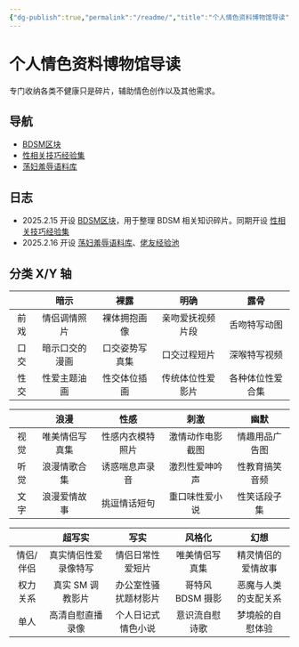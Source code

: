```yaml
---
{"dg-publish":true,"permalink":"/readme/","title":"个人情色资料博物馆导读","tags":["情色","NSFW","BDSM","知识整理","gardenEntry","gardenEntry"]}
---
```



# 个人情色资料博物馆导读

专门收纳各类不健康只是碎片，辅助情色创作以及其他需求。

## 导航

- [BDSM区块](BDSM区块.md)
- [性相关技巧经验集](nsfw/性相关技巧经验集.md)
- [荡妇羞辱语料库](荡妇羞辱语料库)

## 日志

- 2025.2.15 开设 [BDSM区块](BDSM区块.md)，用于整理 BDSM 相关知识碎片。同期开设 [性相关技巧经验集](nsfw/性相关技巧经验集.md)
- 2025.2.16 开设 [荡妇羞辱语料库](荡妇羞辱语料库.md)、[佬友经验池](经验池/佬友经验池.md)

## 分类 X/Y 轴

|     |   暗示    |   裸露    |    明确    |    露骨    |
| :-: | :-----: | :-----: | :------: | :------: |
| 前戏  | 情侣调情照片  | 裸体拥抱画像  | 亲吻爱抚视频片段 |  舌吻特写动图  |
| 口交  | 暗示口交的漫画 | 口交姿势写真集 |  口交过程短片  |  深喉特写视频  |
| 性交  | 性爱主题油画  | 性交体位插画  | 传统体位性爱影片 | 各种体位性爱合集 |

|     |   浪漫    |    性感    |    刺激    |   幽默    |
| :-: | :-----: | :------: | :------: | :-----: |
| 视觉  | 唯美情侣写真集 | 性感内衣模特照片 | 激情动作电影截图 | 情趣用品广告图 |
| 听觉  | 浪漫情歌合集  | 诱惑喘息声录音  | 激烈性爱呻吟声  | 性教育搞笑音频 |
| 文字  | 浪漫爱情故事  |  挑逗情话短句  | 重口味性爱小说  | 性笑话段子集  |

|       |    超写实     |     写实     |     风格化     |     幻想     |
| :---: | :--------: | :--------: | :---------: | :--------: |
| 情侣/伴侣 | 真实情侣性爱录像特写 |  情侣日常性爱短片  |   唯美情侣写真集   | 精灵情侣的爱情故事  |
| 权力关系  | 真实 SM 调教影片 | 办公室性骚扰题材影片 | 哥特风 BDSM 摄影 | 恶魔与人类的支配关系 |
|  单人   |  高清自慰直播录像  | 个人日记式情色小说  |   意识流自慰诗歌   |  梦境般的自慰体验  |